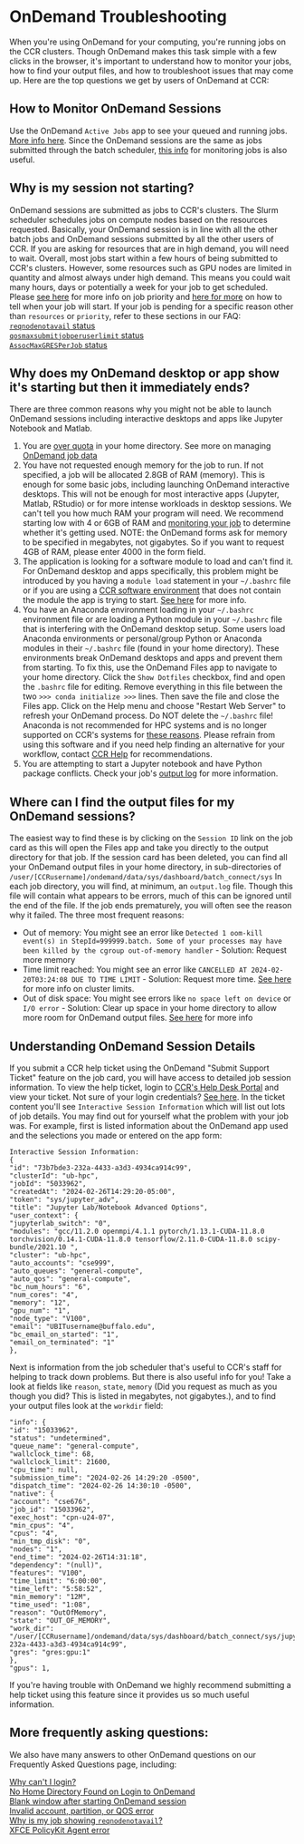 # OnDemand Troubleshooting  

When you're using OnDemand for your computing, you're running jobs on the CCR clusters.  Though OnDemand makes this task simple with a few clicks in the browser, it's important to understand how to monitor your jobs, how to find your output files, and how to troubleshoot issues that may come up.  Here are the top questions we get by users of OnDemand at CCR:  

## How to Monitor OnDemand Sessions  

Use the OnDemand `Active Jobs` app to see your queued and running jobs.  [More info here](../portals/ood.md#jobs-apps).  Since the OnDemand sessions are the same as jobs submitted through the batch scheduler, [this info](../hpc/jobs.md#monitoring-jobs) for monitoring jobs is also useful.  

## Why is my session not starting?  

OnDemand sessions are submitted as jobs to CCR's clusters.  The Slurm scheduler schedules jobs on compute nodes based on the resources requested.  Basically, your OnDemand session is in line with all the other batch jobs and OnDemand sessions submitted by all the other users of CCR.  If you are asking for resources that are in high demand, you will need to wait.  Overall, most jobs start within a few hours of being submitted to CCR's clusters.  However, some resources such as GPU nodes are limited in quantity and almost always under high demand.  This means you could wait many hours, days or potentially a week for your job to get scheduled.  Please [see here](../hpc/jobs.md#job-priority) for more info on job priority and [here for more](../faq.md#when-will-my-job-start) on how to tell when your job will start.  If your job is pending for a specific reason other than `resources` or `priority`, refer to these sections in our FAQ:  
[`reqnodenotavail` status](../faq.md#why-is-my-job-pending-with-reason-reqnodenotavail)  
[`qosmaxsubmitjobperuserlimit` status](../faq.md#why-am-i-getting-a-qosmaxsubmitjobperuserlimit-error-when-i-try-to-submit-a-job)  
[`AssocMaxGRESPerJob` status](../faq.md#why-am-i-seeing-the-job-status-assocmaxgresperjob-on-my-pending-job)  

## Why does my OnDemand desktop or app show it's starting but then it immediately ends?  

There are three common reasons why you might not be able to launch OnDemand sessions including interactive desktops and apps like Jupyter Notebook and Matlab.  

1. You are [over quota](../hpc/storage.md#checking-quotas) in your home directory.  See more on managing [OnDemand job data](../portals/ood.md#my-interactive-sessions)  
2. You have not requested enough memory for the job to run.  If not specified, a job will be allocated 2.8GB of RAM (memory).  This is enough for some basic jobs, including launching OnDemand interactive desktops.  This will not be enough for most interactive apps (Jupyter, Matlab, RStudio) or for more intense workloads in desktop sessions.  We can't tell you how much RAM your program will need.  We recommend starting low with 4 or 6GB of RAM and [monitoring your job](../hpc/jobs.md#monitoring-jobs) to determine whether it's getting used. NOTE: the OnDemand forms ask for memory to be specified in megabytes, not gigabytes.  So if you want to request 4GB of RAM, please enter 4000 in the form field.
2. The application is looking for a software module to load and can't find it. For OnDemand desktop and apps specifically, this problem might be introduced by you having a `module load` statement in your `~/.bashrc` file or if you are using a [CCR software environment](../software/releases.md) that does not contain the module the app is trying to start. [See here](../faq.md#why-am-im-getting-module-not-found-errors) for more info.  
3. You have an Anaconda environment loading in your `~/.bashrc` environment file or are loading a Python module in your `~/.bashrc` file that is interfering with the OnDemand desktop setup.  Some users load Anaconda environments or personal/group Python or Anaconda modules in their `~/.bashrc` file (found in your home directory).  These environments break OnDemand desktops and apps and prevent them from starting.  To fix this, use the OnDemand Files app to navigate to your home directory.  Click the `Show Dotfiles` checkbox, find and open the `.bashrc` file for editing.  Remove everything in this file between the two `>>> conda initialize >>>` lines.  Then save the file and close the Files app.  Click on the Help menu and choose "Restart Web Server" to refresh your OnDemand process.  Do NOT delete the `~/.bashrc` file!  Anaconda is not recommended for HPC systems and is no longer supported on CCR's systems for [these reasons](../software/modules.md#anaconda-python). Please refrain from using this software and if you need help finding an alternative for your workflow, contact [CCR Help](../help.md) for recommendations.  
4. You are attempting to start a Jupyter notebook and have Python package conflicts.  Check your job's [output log](#where-can-i-find-the-output-files-for-my-ondemand-sessions) for more information. 

## Where can I find the output files for my OnDemand sessions?  

The easiest way to find these is by clicking on the `Session ID` link on the job card as this will open the Files app and take you directly to the output directory for that job.  If the session card has been deleted, you can find all your OnDemand output files in your home directory, in sub-directories of `/user/[CCRusername]/ondemand/data/sys/dashboard/batch_connect/sys`  In each job directory, you will find, at minimum, an `output.log` file.  Though this file will contain what appears to be errors, much of this can be ignored until the end of the file.  If the job ends prematurely, you will often see the reason why it failed.  The three most frequent reasons:  
- Out of memory: You might see an error like `Detected 1 oom-kill event(s) in StepId=999999.batch. Some of your processes may have been killed by the cgroup out-of-memory handler` - Solution: Request more memory  
- Time limit reached:  You might see an error like `CANCELLED AT 2024-02-20T03:24:08 DUE TO TIME LIMIT` - Solution: Request more time.  [See here](../hpc/jobs.md#slurm-directives-partitions--qos) for more info on cluster limits.  
- Out of disk space:  You might see errors like `no space left on device` or `I/O error` - Solution: Clear up space in your home directory to allow more room for OnDemand output files.  [See here](../faq.md#why-am-i-getting-no-space-left-on-device-errors) for more info

## Understanding OnDemand Session Details  

If you submit a CCR help ticket using the OnDemand "Submit Support Ticket" feature on the job card, you will have access to detailed job session information.  To view the help ticket, login to [CCR's Help Desk Portal](https://ubccr.freshdesk.com) and view your ticket.  Not sure of your login credentials?  [See here](../help.md#sign-up-for-ccr-help-portal).  In the ticket content you'll see `Interactive Session Information` which will list out lots of job details.  You may find out for yourself what the problem with your job was.  For example, first is listed information about the OnDemand app used and the selections you made or entered on the app form:  

```
Interactive Session Information:
{
"id": "73b7bde3-232a-4433-a3d3-4934ca914c99",
"clusterId": "ub-hpc",
"jobId": "5033962",
"createdAt": "2024-02-26T14:29:20-05:00",
"token": "sys/jupyter_adv",
"title": "Jupyter Lab/Notebook Advanced Options",
"user_context": {
"jupyterlab_switch": "0",
"modules": "gcc/11.2.0 openmpi/4.1.1 pytorch/1.13.1-CUDA-11.8.0 torchvision/0.14.1-CUDA-11.8.0 tensorflow/2.11.0-CUDA-11.8.0 scipy-bundle/2021.10 ",
"cluster": "ub-hpc",
"auto_accounts": "cse999",
"auto_queues": "general-compute",
"auto_qos": "general-compute",
"bc_num_hours": "6",
"num_cores": "4",
"memory": "12",
"gpu_num": "1",
"node_type": "V100",
"email": "UBITusername@buffalo.edu",
"bc_email_on_started": "1",
"email_on_terminated": "1"
},
```

Next is information from the job scheduler that's useful to CCR's staff for helping to track down problems.  But there is also useful info for you!  Take a look at fields like `reason`, `state`, `memory` (Did you request as much as you though you did?  This is listed in megabytes, not gigabytes.), and to find your output files look at the `workdir` field:  
```
"info": {
"id": "15033962",
"status": "undetermined",
"queue_name": "general-compute",
"wallclock_time": 68,
"wallclock_limit": 21600,
"cpu_time": null,
"submission_time": "2024-02-26 14:29:20 -0500",
"dispatch_time": "2024-02-26 14:30:10 -0500",
"native": {
"account": "cse676",
"job_id": "15033962",
"exec_host": "cpn-u24-07",
"min_cpus": "4",
"cpus": "4",
"min_tmp_disk": "0",
"nodes": "1",
"end_time": "2024-02-26T14:31:18",
"dependency": "(null)",
"features": "V100",
"time_limit": "6:00:00",
"time_left": "5:58:52",
"min_memory": "12M",
"time_used": "1:08",
"reason": "OutOfMemory",
"state": "OUT_OF_MEMORY",
"work_dir": "/user/[CCRusername]/ondemand/data/sys/dashboard/batch_connect/sys/jupyter_adv/output/73b7bde3-232a-4433-a3d3-4934ca914c99",
"gres": "gres:gpu:1"
},
"gpus": 1,
```

If you're having trouble with OnDemand we highly recommend submitting a help ticket using this feature since it provides us so much useful information.  



## More frequently asking questions:  

We also have many answers to other OnDemand questions on our Frequently Asked Questions page, including:  

[Why can't I login?](../faq.md#why-cant-i-login)  
[No Home Directory Found on Login to OnDemand](../faq.md#why-am-i-seeing-a-home-directory-missing-error-on-login)  
[Blank window after starting OnDemand session](../faq.md#why-do-i-see-a-blank-window-when-starting-an-ondemand-desktop-why-are-the-desktop-icons-not-working)  
[Invalid account, partition, or QOS error](../faq.md#why-do-i-get-an-invalid-account-partition-or-qos-specification-error-when-i-try-to-run-a-job)  
[Why is my job showing `reqnodenotavail`?](../faq.md#why-is-my-job-pending-with-reason-reqnodenotavail)   
[XFCE PolicyKit Agent error](../faq.md#how-can-i-fix-the-xfce-policykit-agent-error-in-ondemand-desktop-sessions)  

